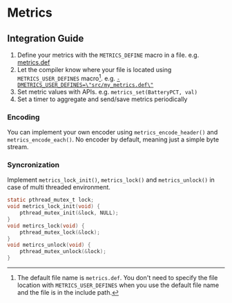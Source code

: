 # Metrics

## Integration Guide

1. Define your metrics with the `METRICS_DEFINE` macro in a file. e.g. [metrics.def](metrics.def)
2. Let the compiler know where your file is located using `METRICS_USER_DEFINES`
   macro[^1]. e.g. [`-DMETRICS_USER_DEFINES=\"src/my_metrics.def\"`](https://github.com/onkwon/libmcu/blob/master/projects/runner.mk#L10)
3. Set metric values with APIs. e.g. `metrics_set(BatteryPCT, val)`
4. Set a timer to aggregate and send/save metrics periodically

[^1]: The default file name is `metrics.def`. You don't need to specify the file
location with `METRICS_USER_DEFINES` when you use the default file name and the
file is in the include path.

### Encoding

You can implement your own encoder using `metrics_encode_header()` and
`metrics_encode_each()`. No encoder by default, meaning just a simple byte
stream.

### Syncronization

Implement `metrics_lock_init()`, `metrics_lock()` and `metrics_unlock()` in case
of multi threaded environment.

```c
static pthread_mutex_t lock;
void metrics_lock_init(void) {
	pthread_mutex_init(&lock, NULL);
}
void metircs_lock(void) {
	pthread_mutex_lock(&lock);
}
void metircs_unlock(void) {
	pthread_mutex_unlock(&lock);
}
```
